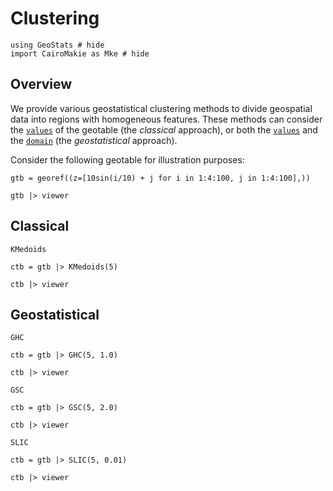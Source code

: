 # Clustering

```@example clustering
using GeoStats # hide
import CairoMakie as Mke # hide
```

## Overview

We provide various geostatistical clustering methods to divide geospatial
data into regions with homogeneous features. These methods can consider
the [`values`](@ref) of the geotable (the *classical* approach), or both the
[`values`](@ref) and the [`domain`](@ref) (the *geostatistical* approach).

Consider the following geotable for illustration purposes:

```@example clustering
gtb = georef((z=[10sin(i/10) + j for i in 1:4:100, j in 1:4:100],))

gtb |> viewer
```

## Classical

```@docs
KMedoids
```

```@example clustering
ctb = gtb |> KMedoids(5)

ctb |> viewer
```

## Geostatistical

```@docs
GHC
```

```@example clustering
ctb = gtb |> GHC(5, 1.0)

ctb |> viewer
```

```@docs
GSC
```

```@example clustering
ctb = gtb |> GSC(5, 2.0)

ctb |> viewer
```

```@docs
SLIC
```

```@example clustering
ctb = gtb |> SLIC(5, 0.01)

ctb |> viewer
```
